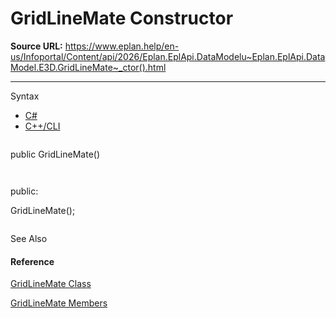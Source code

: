 # GridLineMate Constructor

**Source URL:** https://www.eplan.help/en-us/Infoportal/Content/api/2026/Eplan.EplApi.DataModelu~Eplan.EplApi.DataModel.E3D.GridLineMate~_ctor().html

---

Syntax

- [C#](#i-syntax-CS)
- [C++/CLI](#i-syntax-CPP2005)

```
```
public GridLineMate()
```
```

```
```
public:
GridLineMate();
```
```



See Also

#### Reference

[GridLineMate Class](Eplan.EplApi.DataModelu~Eplan.EplApi.DataModel.E3D.GridLineMate.html)
  
[GridLineMate Members](Eplan.EplApi.DataModelu~Eplan.EplApi.DataModel.E3D.GridLineMate_members.html)